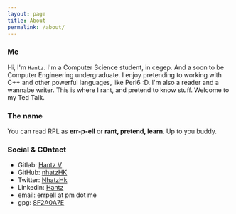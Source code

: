 ```yaml
---
layout: page
title: About
permalink: /about/
---
```


### Me

Hi, I'm `Hantz`. I'm a Computer Science student, in cegep.
And a soon to be Computer Engineering undergraduate. I enjoy 
pretending to working with C++ and other powerful
languages, like Perl6 :D. I'm also a reader and a wannabe writer. This is where
I rant, and pretend to know stuff. Welcome to my Ted Talk.


### The name

You can read RPL as __err-p-ell__ or __rant, pretend, learn__. Up to you buddy.

### Social & C0ntact

- Gitlab: [Hantz V](https://gitlab.com/hantz)
- GitHub: [nhatzHK](https://github.com/nhatzHK)
- Twitter: [NhatzHk](https://twitter.com/NhatzHk)
- Linkedin: [Hantz](https://www.linkedin.com/in/hantzv/)
- email: errpell at pm dot me
- gpg: [8F2A0A7E](http://keys.gnupg.net/pks/lookup?op=vindex&fingerprint=on&search=0x29CA00168F2A047E)
